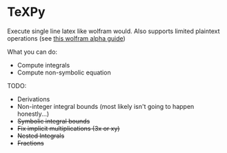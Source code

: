 # TeXPy
Execute single line latex like wolfram would. Also supports limited plaintext operations (see [this wolfram alpha guide](https://www.wolframalpha.com/examples/Integrals.html))

What you can do:
+ Compute integrals
+ Compute non-symbolic equation

TODO:
+ Derivations
+ Non-integer integral bounds (most likely isn't going to happen honestly...)
+ ~~Symbolic integral bounds~~
+ ~~Fix implicit multiplications (3x or xy)~~
+ ~~Nested Integrals~~
+ ~~Fractions~~